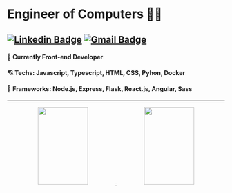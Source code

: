 # Engineer of Computers 👨‍💻
[![Linkedin Badge](https://img.shields.io/badge/-LinkedIn-blue?style=flat-square&logo=Linkedin&logoColor=white&link=https://www.linkedin.com/in/arthurbarata/)](https://www.linkedin.com/in/arthurbarata/)
[![Gmail Badge](https://img.shields.io/badge/-Gmail-c14438?style=flat-square&logo=Gmail&logoColor=white&link=mailto:arthurpbarata@gmail.com)](mailto:arthurpbarata@gmail.com)
---

#### 💼 Currently Front-end Developer
#### 💘 Techs: Javascript, Typescript, HTML, CSS, Pyhon, Docker
#### 💓 Frameworks: Node.js, Express, Flask, React.js, Angular, Sass

---
<div align="center">
  <a href="https://github.com/baratarthur?tab=repositories">
    <img height="180px" width="48%" src="https://github-readme-stats.vercel.app/api/top-langs/?username=baratarthur&theme=tokyonight&layout=compact" />
  </a> 
  <a href="https://github.com/baratarthur?tab=repositories">
    <img height="180px" width="48%" src="https://github-readme-stats.vercel.app/api?username=baratarthur&theme=tokyonight&include_all_commits=true&count_private=true" />
  </a>
</div>


